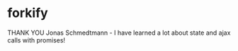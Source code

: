 # forkify
THANK YOU Jonas Schmedtmann - I have learned a lot about state and ajax calls with promises!
